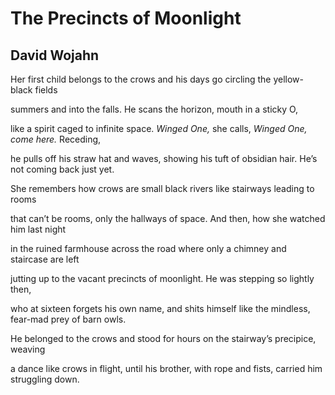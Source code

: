 # The Precincts of Moonlight
## David Wojahn
Her first child belongs to the crows
and his days go circling the yellow-black fields

summers and into the falls. He scans
the horizon, mouth in a sticky O,

like a spirit caged to infinite space.
 _Winged One,_ she calls, _Winged One, come here._ Receding,

he pulls off his straw hat and waves, showing his tuft
of obsidian hair. He’s not coming back just yet.

She remembers how crows are small black rivers
like stairways leading to rooms

that can’t be rooms, only the hallways of space.
And then, how she watched him last night

in the ruined farmhouse across the road
where only a chimney and staircase are left

jutting up to the vacant precincts of moonlight.
He was stepping so lightly then,

who at sixteen forgets his own name, and shits himself
like the mindless, fear-mad prey of barn owls.

He belonged to the crows and stood
for hours on the stairway’s precipice, weaving

a dance like crows in flight, until his brother,
with rope and fists, carried him struggling down.